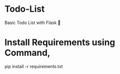 # Todo-List
Basic Todo List with Flask 💯

# Install Requirements using Command,
pip install -r requirements.txt
